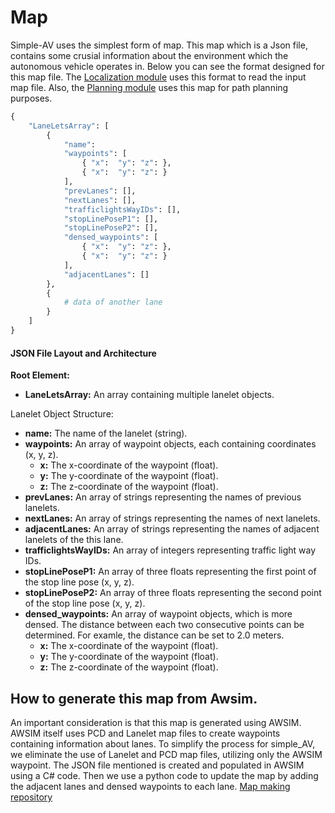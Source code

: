 
# Map
Simple-AV uses the simplest form of map. This map which is a Json file, contains some crusial information about the environment which the autonomous vehicle operates in. Below you can see the format designed for this map file. The [Localization module](../Modules/Localization/index.md) uses this format to read the input map file. Also, the [Planning module](../Modules/Path_planning/index.md) uses this map for path planning purposes.

```python
{
    "LaneLetsArray": [
        {
            "name":
            "waypoints": [
                { "x":  "y": "z": },
                { "x":  "y": "z": }
            ],
            "prevLanes": [],
            "nextLanes": [],
            "trafficlightsWayIDs": [],
            "stopLinePoseP1": [],
            "stopLinePoseP2": [],
            "densed_waypoints": [
                { "x":  "y": "z": },
                { "x":  "y": "z": }
            ],
            "adjacentLanes": []
        },
        {
            # data of another lane
        }
    ]
}
```

#### JSON File Layout and Architecture

<b>Root Element:</b>

* <b>LaneLetsArray:</b> An array containing multiple lanelet objects.

Lanelet Object Structure:

* <b>name:</b> The name of the lanelet (string).
* <b>waypoints:</b> An array of waypoint objects, each containing coordinates (x, y, z).
    * <b>x:</b> The x-coordinate of the waypoint (float).
    * <b>y:</b> The y-coordinate of the waypoint (float).
    * <b>z:</b> The z-coordinate of the waypoint (float).
* <b>prevLanes:</b> An array of strings representing the names of previous lanelets.
* <b>nextLanes:</b> An array of strings representing the names of next lanelets.
* <b>adjacentLanes:</b> An array of strings representing the names of adjacent lanelets of the this lane.
* <b>trafficlightsWayIDs:</b> An array of integers representing traffic light way IDs.
* <b>stopLinePoseP1:</b> An array of three floats representing the first point of the stop line pose (x, y, z).
* <b>stopLinePoseP2:</b> An array of three floats representing the second point of the stop line pose (x, y, z).
* <b>densed_waypoints:</b> An array of waypoint objects, which is more densed. The distance between each two consecutive points can be determined. For examle, the distance can be set to 2.0 meters.
    * <b>x:</b> The x-coordinate of the waypoint (float).
    * <b>y:</b> The y-coordinate of the waypoint (float).
    * <b>z:</b> The z-coordinate of the waypoint (float).

## How to generate this map from Awsim.

An important consideration is that this map is generated using AWSIM. AWSIM itself uses PCD and Lanelet map files to create waypoints containing information about lanes. To simplify the process for simple_AV, we eliminate the use of Lanelet and PCD map files, utilizing only the AWSIM waypoint. The JSON file mentioned is created and populated in AWSIM using a C# code. Then we use a python code to update the map by adding the adjacent lanes and densed waypoints to each lane. [Map making repository](https://github.com/hoosh-ir/simple_av_map_maker)